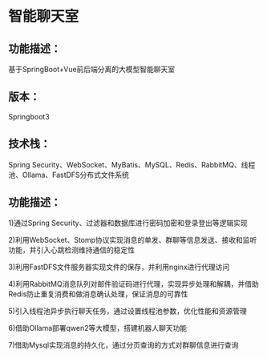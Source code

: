 # 智能聊天室
## 功能描述：
基于SpringBoot+Vue前后端分离的大模型智能聊天室
## 版本：
Springboot3
## 技术栈：
Spring Security、WebSocket、MyBatis、MySQL、Redis、RabbitMQ、线程池、Ollama、FastDFS分布式文件系统
## 功能描述：
1)通过Spring Security、过滤器和数据库进行密码加密和登录登出等逻辑实现

2)利用WebSocket、Stomp协议实现消息的单发、群聊等信息发送、接收和监听功能，并引入心跳检测维持通信的稳定性

3)利用FastDFS文件服务器实现文件的保存，并利用nginx进行代理访问

4)利用RabbitMQ消息队列对邮件验证码进行代理，实现异步处理和解耦，并借助Redis防止重复消费和做消息确认处理，保证消息的可靠性

5)引入线程池异步执行聊天任务，通过设置线程池参数，优化性能和资源管理

6)借助Ollama部署qwen2等大模型，搭建机器人聊天功能

7)借助Mysql实现消息的持久化，通过分页查询的方式对群聊信息进行查询


